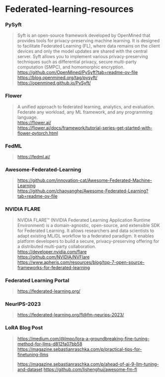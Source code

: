 # Federated-learning-resources

### PySyft
> Syft is an open-source framework developed by OpenMined that provides tools for privacy-preserving machine learning. It is designed to facilitate Federated Learning (FL), where data remains on the client devices and only the model updates are shared with the central server. Syft allows you to implement various privacy-preserving techniques such as differential privacy, secure multi-party computation (SMPC), and homomorphic encryption. <br/> 
> https://github.com/OpenMined/PySyft?tab=readme-ov-file <br/> 
> https://blog.openmined.org/tag/pysyft/ <br/> 
> https://openmined.github.io/PySyft/

### Flower
> A unified approach to federated learning, analytics, and evaluation. Federate any workload, any ML framework, and any programming language. <br/> 
> https://flower.ai/ <br/> 
> https://flower.ai/docs/framework/tutorial-series-get-started-with-flower-pytorch.html

### FedML
> https://fedml.ai/ 

### Awesome-Federated-Learning
> https://github.com/innovation-cat/Awesome-Federated-Machine-Learning <br/> 
> https://github.com/chaoyanghe/Awesome-Federated-Learning?tab=readme-ov-file

### NVIDIA FLARE
> NVIDIA FLARE™ (NVIDIA Federated Learning Application Runtime Environment) is a domain-agnostic, open-source, and extensible SDK for Federated Learning. It allows researchers and data scientists to adapt existing ML/DL workflow to a federated paradigm. It enables platform developers to build a secure, privacy-preserving offering for a distributed multi-party collaboration. <br/>
> https://developer.nvidia.com/flare <br/>
> https://github.com/NVIDIA/NVFlare <br/>
> https://www.apheris.com/resources/blog/top-7-open-source-frameworks-for-federated-learning

### Federated Learning Portal
> https://federated-learning.org/

### NeurIPS-2023
> https://federated-learning.org/fl@fm-neurips-2023/


### LoRA Blog Post
> https://medium.com/@lmpo/lora-a-groundbreaking-fine-tuning-method-for-llms-d812fa07bb58
> https://magazine.sebastianraschka.com/p/practical-tips-for-finetuning-llms
> 
> https://magazine.sebastianraschka.com/p/ahead-of-ai-9-llm-tuning-and-dataset
> https://github.com/lishenghui/awesome-fm-fl
